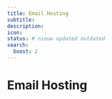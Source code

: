 ```yaml
---
title: Email Hosting
subtitle:  
description: 
icon: 
status: # nieuw updated outdated
search:
  boost: 2 
---
```


# Email Hosting